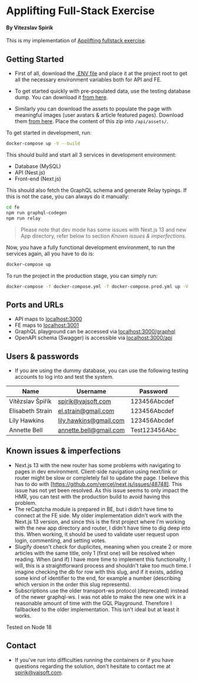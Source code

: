 # Applifting Full-Stack Exercise
#### By Vitezslav Spirik

This is my implementation of [Applifting fullstack exercise](https://github.com/Applifting/fullstack-exercise/blob/master/assignment.md#enroll-beta).

## Getting Started

- First of all, download the [.ENV file](https://drive.google.com/file/d/1mtqyjw9o4LX1hYRiBqwxlQ_xkBf_YTqV/view) and place it at the project root to get all the necessary environment variables both for API and FE.

- To get started quickly with pre-populated data, use the testing database dump. You can download it [from here](https://drive.google.com/file/d/1MToqCB6JRFVsNh2lTIC45A5_DLMkUdyB/view?usp=sharing).
  
- Similarly you can download the assets to populate the page with meaningful images (user avatars & article featured pages). Download them [from here](https://drive.google.com/file/d/1LHcYY3cjA277vuonAnDKjbqb-lLkL1HH/view?usp=sharing). Place the content of this zip into ```/api/assets/```.

To get started in development, run:

```bash
docker-compose up -V --build
```

This should build and start all 3 services in development environment:
- Database (MySQL)
- API (Nest.js)
- Front-end (Next.js)

This should also fetch the GraphQL schema and generate Relay typings. If this is not the case, you can always do it manually:

```bash
cd fe
npm run graphql-codegen
npm run relay
```

> Please note that dev mode has some issues with Next.js 13 and new App directory, refer below to section *Known issues & imperfections*.

Now, you have a fully functional development environment, to run the services again, all you have to do is:

```bash
docker-compose up
```

To run the project in the production stage, you can simply run:
```bash
docker-compose -f docker-compose.yml -f docker-compose.prod.yml up -V --build
```

## Ports and URLs

- API maps to [localhost:3000](localhost:3000)
- FE maps to [localhost:3001](localhost:3001)
- GraphQL playground can be accessed via [localhost:3000/graphql](localhost:3000/graphql)
- OpenAPI schema (Swagger) is accessible via [localhost:3000/api](localhost:3000/api)

## Users & passwords

- If you are using the dummy database, you can use the following testing accounts to log into and test the system.
  
| **Name**         | **Username**           | **Password**  |
|------------------|------------------------|---------------|
| Vítězslav Špiřík | spirik@vajsoft.com     | 123456Abcdef  |
| Elisabeth Strain | el.strain@gmail.com    | 123456Abcdef  |
| Lily Hawkins     | lily.hawkins@gmail.com | 123456Abcdef  |
| Annette Bell     | annette.bell@gmail.com | Test123456Abc |

## Known issues & imperfections

- Next.js 13 with the new router has some problems with navigating to pages in dev environment. Client-side navigation using next/link or router might be slow or completely fail to update the page. I believe this has to do with [https://github.com/vercel/next.js/issues/48748]. This issue has not yet been resolved. As this issue seems to only impact the HMR, you can test with the production build to avoid having this problem.
- The reCaptcha module is prepared in BE, but i didn't have time to connect at the FE side. My older implementation didn't work with the Next.js 13 version, and since this is the first project where I'm working with the new app directory and router, I didn't have time to dig deep into this. When working, it should be used to validate user request upon login, commenting, and setting votes.
- Slugify doesn't check for duplicites, meaning when you create 2 or more articles with the same title, only 1 (first one) will be resolved when reading. When (and if) I have more time to implement this functionality, I will, this is a straightforward process and shouldn't take too much time. I imagine checking the db for row with this slug, and if it exists, adding some kind of identifier to the end, for example a number (describing which version in the order this slug represents).
- Subscriptions use the older transport-ws protocol (deprecated) instead of the newer graphql-ws. I was not able to make the new one wirk in a reasonable amount of time with the GQL Playground. Therefore I fallbacked to the older implementation. This isn't ideal but at least it works.


Tested on Node 18

## Contact

- If you've run into difficulties running the containers or if you have questions regarding the solution, don't hesitate to contact me at [spirik@vajsoft.com](mailto:spirik@vajsoft.com).
